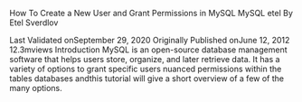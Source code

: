 How To Create a New User and Grant Permissions in MySQL
MySQL
etel
By Etel Sverdlov

Last Validated onSeptember 29, 2020 Originally Published onJune 12, 2012 12.3mviews
Introduction
MySQL is an open-source database management software that helps users store, organize, and later retrieve data. It has a variety of options to grant specific users nuanced permissions within the tables databases andthis tutorial will give a short overview of a few of the many options.